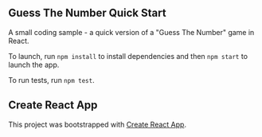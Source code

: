 ## Guess The Number Quick Start

A small coding sample - a quick version of a "Guess The Number" game in React.

To launch, run `npm install` to install dependencies and then `npm start` to launch the app.

To run tests, run `npm test`.

## Create React App

This project was bootstrapped with [Create React App](https://github.com/facebookincubator/create-react-app).


